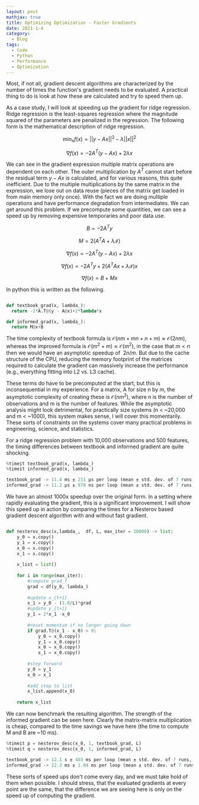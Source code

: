 ```yaml
---
layout: post
mathjax: true
title: Optimizing Optimization - Faster Gradients
date: 2021-1-4
category:
  - Blog
tags:
  - Code
  - Python
  - Performance
  - Optimization
---
```


Most, if not all, gradient descent algorithms are characterized by the number of times the function's gradient needs to be evaluated. A practical thing to do is look at how these are calculated and try to speed them up.

As a case study, I will look at speeding up the gradient for ridge regression. Ridge regression is the least-squares regression where the magnitude squared of the parameters are penalized in the regression. The following form is the mathematical description of ridge regression.

$$\min_x f(x) = ||y - Ax||^2 - \lambda ||x||^2$$

$$\nabla f(x) = -2A^T(y - Ax)+2\lambda x$$

We can see in the gradient expression multiple matrix operations are dependent on each other. The outer multiplication by $A^T$ cannot start before the residual term $y - Ax$ is calculated, and for various reasons, this quite inefficient. Due to the multiple multiplications by the same matrix in the expression, we lose out on data reuse (pieces of the matrix get loaded in from main memory only once). With the fact we are doing multiple operations and have performance degradation from intermediates. We can get around this problem. If we precompute some quantities, we can see a speed up by removing expensive temporaries and poor data use.

$$B = -2A^Ty$$

$$M = 2(A^TA+\lambda \mathcal{I})$$

$$\nabla  f(x) = -2A^T(y - Ax)+2\lambda x$$

$$\nabla  f(x) = -2A^Ty +2(A^TAx+\lambda \mathcal{I}) x$$

$$\nabla  f(x) = B + Mx$$

In python this is written as the following. 

```python

def textbook_grad(x, lambda_):
  return -2*A.T@(y - A@x)+2*lambda*x

def informed_grad(x, lambda_):
  return M@x+B

```

The time complexity of textbook formula is $\mathcal{O}(nm + mn + n + m) \approx \mathcal{O}(2nm)$, whereas the improved formula is $\mathcal{O}(m^2 + m) \approx \mathcal{O}(m^2)$, in the case that $m < n$ then we would have an asymptotic speedup of $~2n/m$. But due to the cache structure of the CPU, reducing the memory footprint of the matrices required to calculate the gradient can massively increase the performance (e.g., everything fitting into L2 vs. L3 cache). 

These terms do have to be precomputed at the start, but this is inconsequential in my experience. For a matrix, A for size n by m, the asymptotic complexity of creating these is $\mathcal{O}(nm^2)$, where n is the number of observations and m is the number of features. While the asymptotic analysis might look detrimental, for practically size systems (n < ~20,000 and m <  ~1000), this system makes sense, I will cover this momentarily. These sorts of constraints on the systems cover many practical problems in engineering, science, and statistics.

For a ridge regression problem with 10,000 observations and 500 features, the timing differences between textbook and informed gradient are quite shocking.

```python
%timeit textbook_grad(x, lambda_)
%timeit informed_grad(x, lambda_)
```

```python
textbook_grad -> 11.4 ms ± 211 µs per loop (mean ± std. dev. of 7 runs, 100 loops each)
informed_grad -> 11.2 µs ± 978 ns per loop (mean ± std. dev. of 7 runs, 100000 loops each)
```

We have an almost 1000x speedup over the original form. In a setting where rapidly evaluating the gradient, this is a significant improvement. I will show this speed up in action by comparing the times for a Nesterov based gradient descent algorithm with and without fast gradient.

```python 

def nesterov_desc(x,lambda_,  df, L, max_iter = 10000) -> list:
    y_0 = x.copy()
    y_1 = x.copy()
    x_0 = x.copy()
    x_1 = x.copy()
    
    x_list = list()
    
    for i in range(max_iter):
        #compute grad_f
        grad = df(y_0, lambda_)
        
        #update x_{t+1}
        x_1 = y_0 - (1.0/L)*grad
        #update y_{t+1}
        y_1 = 2*x_1 -x_0
        
        #reset momentum if no longer going down
        if grad.T@(x_1 - x_0) > 0:
            y_0 = x_0.copy()
            y_1 = x_0.copy()
            x_0 = x_0.copy()
            x_1 = x_0.copy()
        
        #step forward
        y_0 = y_1
        x_0 = x_1
        
        #add step to list
        x_list.append(x_0)
        
    return x_list
```

We can now benchmark the resulting algorithm. The strength of the informed gradient can be seen here. Clearly the matrix-matrix multiplication is cheap, compared to the time savings we have here (the time to compute M and B are ~10 ms).

```python
%timeit p = nesterov_desc(x_0, 1, textbook_grad, L)
%timeit q = nesterov_desc(x_0, 1, informed_grad, L)
```

```python
textbook_grad -> 12.1 s ± 403 ms per loop (mean ± std. dev. of 7 runs, 1 loop each)
informed_grad -> 22.3 ms ± 1.04 ms per loop (mean ± std. dev. of 7 runs, 10 loops each)
```

These sorts of speed ups don't come every day, and we must take hold of them when possible. I should stress, that the evaluated gradients at every point are the same, that the difference we are seeing here is only on the speed up of computing the gradient.
